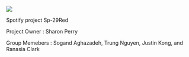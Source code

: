 ![](https://www.ajc.com/resizer/eXZVM5hz8HvYppr_U1R4c0YkcRU=/1200x630/cloudfront-us-east-1.images.arcpublishing.com/ajc/BVMLJOI6YMOI5V7AXOGVUKGS2A.png)

Spotify project Sp-29Red

Project Owner : Sharon Perry

Group Memebers : Sogand Aghazadeh, Trung Nguyen, Justin Kong, and Ranasia Clark

 [](https://docs.google.com/document/d/182XdDxG99g5vYlH6kpovHxe8baYyRqE075u4fAO10yE/edit)
